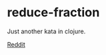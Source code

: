 # reduce-fraction

Just another kata in clojure.

[Reddit](
https://www.reddit.com/r/dailyprogrammer/comments/4uhqdb/20160725_challenge_277_easy_simplifying_fractions/)
